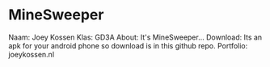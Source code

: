# MineSweeper
Naam: Joey Kossen
Klas: GD3A
About: It's MineSweeper...
Download: Its an apk for your android phone so download is in this github repo.
Portfolio: joeykossen.nl
